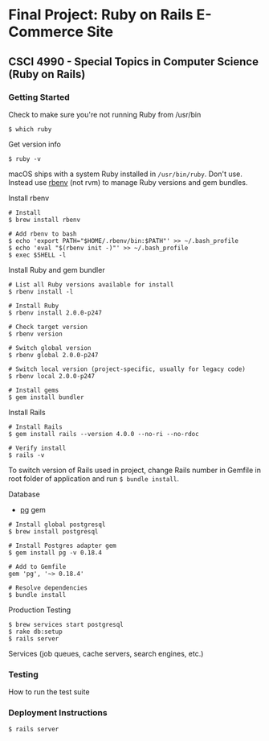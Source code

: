 # Final Project: Ruby on Rails E-Commerce Site
## CSCI 4990 - Special Topics in Computer Science (Ruby on Rails) 

### Getting Started
Check to make sure you're not running Ruby from /usr/bin
```
$ which ruby
```
Get version info
```
$ ruby -v
```
macOS ships with a system Ruby installed in `/usr/bin/ruby`. Don't use. Instead use [rbenv](https://github.com/rbenv/rbenv#installing-ruby-versions) (not rvm) to manage Ruby versions and gem bundles.

Install rbenv
```
# Install
$ brew install rbenv

# Add rbenv to bash
$ echo 'export PATH="$HOME/.rbenv/bin:$PATH"' >> ~/.bash_profile
$ echo 'eval "$(rbenv init -)"' >> ~/.bash_profile
$ exec $SHELL -l
```
Install Ruby and gem bundler
```
# List all Ruby versions available for install
$ rbenv install -l

# Install Ruby
$ rbenv install 2.0.0-p247

# Check target version
$ rbenv version

# Switch global version
$ rbenv global 2.0.0-p247

# Switch local version (project-specific, usually for legacy code)
$ rbenv local 2.0.0-p247

# Install gems
$ gem install bundler
```
Install Rails
```
# Install Rails
$ gem install rails --version 4.0.0 --no-ri --no-rdoc

# Verify install
$ rails -v

```
To switch version of Rails used in project, change Rails number in Gemfile in root folder of application and run `$ bundle install`.

Database
* [pg](https://rubygems.org/gems/pg/versions/0.18.4) gem

```
# Install global postgresql
$ brew install postgresql

# Install Postgres adapter gem
$ gem install pg -v 0.18.4

# Add to Gemfile
gem 'pg', '~> 0.18.4'

# Resolve dependencies
$ bundle install
```
Production Testing
```
$ brew services start postgresql
$ rake db:setup
$ rails server

```
Services (job queues, cache servers, search engines, etc.)

### Testing
How to run the test suite

### Deployment Instructions
```
$ rails server

```


